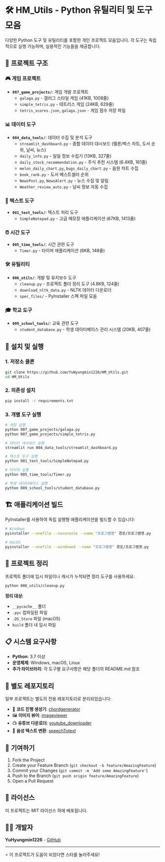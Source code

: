 # 🛠️ HM_Utils - Python 유틸리티 및 도구 모음

다양한 Python 도구 및 유틸리티를 포함한 개인 프로젝트 모음입니다. 각 도구는 독립적으로 실행 가능하며, 실용적인 기능들을 제공합니다.

## 📁 프로젝트 구조

### 🎮 게임 프로젝트
- **`007_game_projects/`**: 게임 개발 프로젝트
  - `galaga.py` - 갤러그 스타일 게임 (41KB, 1008줄)
  - `simple_tetris.py` - 테트리스 게임 (24KB, 629줄)
  - `tetris_scores.json`, `galaga.json` - 게임 점수 저장 파일

### 📊 데이터 도구
- **`004_data_tools/`**: 데이터 수집 및 분석 도구
  - `streamlit_dashboard.py` - 종합 데이터 대시보드 (멜론/벅스 차트, 도서 순위, 날씨, 뉴스)
  - `daily_info.py` - 일일 정보 수집기 (13KB, 327줄)
  - `daily_stock_recommendation.py` - 주식 추천 시스템 (6.4KB, 161줄)
  - `melon_daily_chart.py`, `bugs_daily_chart.py` - 음원 차트 수집
  - `book_rank.py` - 도서 베스트셀러 순위
  - `NewsPost.py`, `NewsAlert.py` - 뉴스 수집 및 알림
  - `Weather_review_auto.py` - 날씨 정보 자동 수집

### 📝 텍스트 도구
- **`001_text_tools/`**: 텍스트 처리 도구
  - `SimpleNotepad.py` - 고급 메모장 애플리케이션 (67KB, 1413줄)

### ⏰ 시간 도구
- **`005_time_tools/`**: 시간 관련 도구
  - `Timer.py` - 타이머 애플리케이션 (6KB, 148줄)

### 🛠️ 유틸리티
- **`006_utils/`**: 개발 및 유지보수 도구
  - `cleanup.py` - 프로젝트 폴더 정리 도구 (4.8KB, 124줄)
  - `download_nltk_data.py` - NLTK 데이터 다운로더
  - `spec_files/` - PyInstaller 스펙 파일 모음

### 🎓 학교 도구
- **`009_school_tools/`**: 교육 관련 도구
  - `student_database.py` - 학생 데이터베이스 관리 시스템 (20KB, 407줄)

## 🚀 설치 및 실행

### 1. 저장소 클론
```bash
git clone https://github.com/YuHyungmin1226/HM_Utils.git
cd HM_Utils
```

### 2. 의존성 설치
```bash
pip install -r requirements.txt
```

### 3. 개별 도구 실행
```bash
# 게임 실행
python 007_game_projects/galaga.py
python 007_game_projects/simple_tetris.py

# 데이터 대시보드 실행
streamlit run 004_data_tools/streamlit_dashboard.py

# 텍스트 도구 실행
python 001_text_tools/SimpleNotepad.py

# 타이머 실행
python 005_time_tools/Timer.py

# 학생 데이터베이스 실행
python 009_school_tools/student_database.py
```

## 🏗️ 애플리케이션 빌드

PyInstaller를 사용하여 독립 실행형 애플리케이션을 빌드할 수 있습니다:

```bash
# Windows
pyinstaller --onefile --noconsole --name "프로그램명" 경로/프로그램명.py

# macOS
pyinstaller --onefile --windowed --name "프로그램명" 경로/프로그램명.py
```

## 🧹 프로젝트 정리

프로젝트 폴더에 임시 파일이나 캐시가 누적되면 정리 도구를 사용하세요:

```bash
python 006_utils/cleanup.py
```

**정리 대상:**
- `__pycache__` 폴더
- `.pyc` 컴파일된 파일
- `.DS_Store` 파일 (macOS)
- `build` 폴더 내 임시 파일

## 📋 시스템 요구사항

- **Python**: 3.7 이상
- **운영체제**: Windows, macOS, Linux
- **추가 라이브러리**: 각 도구별 요구사항은 해당 폴더의 README.md 참조

## 🔗 별도 레포지토리

일부 프로젝트는 별도의 전용 레포지토리로 분리되었습니다:

- 🎵 **코드 진행 생성기**: [chordgenerator](https://github.com/YuHyungmin1226/chordgenerator)
- 🖼️ **이미지 뷰어**: [imageviewer](https://github.com/YuHyungmin1226/imageviewer)
- 📺 **유튜브 다운로더**: [youtube_downloader](https://github.com/YuHyungmin1226/youtube_downloader)
- 🎤 **음성 텍스트 변환**: [speechTotext](https://github.com/YuHyungmin1226/speechTotext)

## 🤝 기여하기

1. Fork the Project
2. Create your Feature Branch (`git checkout -b feature/AmazingFeature`)
3. Commit your Changes (`git commit -m 'Add some AmazingFeature'`)
4. Push to the Branch (`git push origin feature/AmazingFeature`)
5. Open a Pull Request

## 📄 라이선스

이 프로젝트는 MIT 라이선스 하에 배포됩니다.

## 👨‍💻 개발자

**YuHyungmin1226** - [GitHub](https://github.com/YuHyungmin1226)

---

⭐ 이 프로젝트가 도움이 되었다면 스타를 눌러주세요! 